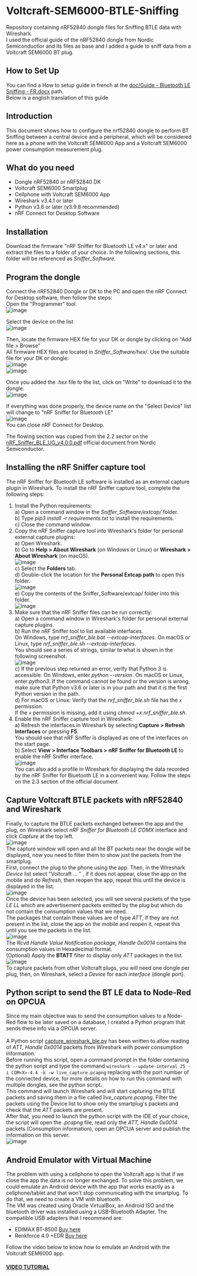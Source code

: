 # Voltcraft-SEM6000-BTLE-Sniffing
  Repository containing nRF52840 dongle files for Sniffing BTLE data with Wireshark. <br/>
  I used the official guide of the nRF52840 dongle from Nordic Semiconductior and its files as base and I added a guide to sniff data from a Voltcraft SEM6000 BT plug.

## How to Set Up 
  You can find a How to setup guide in french at the [doc/Guide - Bluetooth LE Sniffing - FR.docx](https://github.com/GlennSR/Voltcraft-SEM6000-BT-LE-Sniffing/blob/master/doc/Guide%20-%20Bluetooth%20LE%20Sniffing.docx) path.<br/>
  Below is a english translation of this guide

## Introduction
  This document shows how to configure the nrf52840 dongle to perform BT Sniffing between a central device and a peripheral, which will be considered here as a phone with the Voltcraft SEM6000 App and a Voltcraft SEM6000 power consumption measurement plug.

## What do you need
-	Dongle nRF52840 or nRF52840 DK
-	Voltcraft SEM6000 Smartplug
-	Cellphone with Voltcraft SEM6000 App
-	Wireshark v3.4.1 or later
-	Python v3.6 or later (v3.9.8 recommended)
-	nRF Connect for Desktop Software

## Installation
  Download the firmware "nRF Sniffer for Bluetooth LE v4.x" or later and extract the files to a folder of your choice. In the following sections, this folder will be referenced as *Sniffer_Software.*

## Program the dongle
  Connect the nRF52840 Dongle or DK to the PC and open the nRF Connect for Desktop software, then follow the steps:<br/>
	Open the "Programmer" tool.<br/>
  ![image](https://github.com/user-attachments/assets/c088a491-8071-48f3-829c-4a45a5190877)<br/>

  Select the device on the list<br/>
  ![image](https://github.com/user-attachments/assets/48d87650-0771-4eb9-8898-ce9713ea1157)

  Then, locate the firmware HEX file for your DK or dongle by clicking on "Add file > Browse"<br/>
  All firmware HEX files are located in *Sniffer_Software/hex/*. Use the suitable file for your DK or dongle:<br/>
  ![image](https://github.com/user-attachments/assets/587d829e-bab3-440c-88d5-fd058d0dac88)<br/>
  ![image](https://github.com/user-attachments/assets/9532e9da-aa0e-49df-a4cb-f20a896b66d5)<br/>

  Once you added the *.hex* file to the list, click on "Write" to download it to the dongle.<br/>
  ![image](https://github.com/user-attachments/assets/b7d5051f-7ecd-4bbb-a895-aae25afe4026)<br/>

  If everything was done properly, the device name on the "Select Device" list will change to "nRF Sniffer for Bluetooth LE"<br/>
  ![image](https://github.com/user-attachments/assets/a547d0dc-0f00-4a67-9a1e-f9bdfbc4ef87)<br/>
  You can close nRF Connect for Desktop.

  The flowing section was copied from the 2.2 sector on the [nRF_Sniffer_BLE_UG_v4.0.0.pdf](https://docs.nordicsemi.com/bundle/nrfutil_ble_sniffer_pdf/resource/nRF_Sniffer_BLE_UG_v4.0.0.pdf) official document from Nordic Semiconductor.
  
  ## Installing the nRF Sniffer capture tool
The nRF Sniffer for Bluetooth LE software is installed as an external capture plugin in Wireshark.
To install the nRF Sniffer capture tool, complete the following steps:
1. Install the Python requirements:<br/>
  a) Open a command window in the *Sniffer_Software/extcap/* folder.<br/>
  b) Type *pip3 install -r requirements.txt* to install the requirements.<br/>
  c) Close the command window.<br/>
2. Copy the nRF Sniffer capture tool into Wireshark's folder for personal external capture plugins:<br/>
  a) Open Wireshark.<br/>
  b) Go to **Help > About Wireshark** (on Windows or Linux) or **Wireshark > About Wireshark** (on macOS).<br/>
  ![image](https://github.com/user-attachments/assets/70a742e8-f792-4afd-98e2-7e1fed74f6fa)<br/>
  c) Select the **Folders** tab.<br/>
  d) Double-click the location for the **Personal Extcap path** to open this folder.<br/>
  ![image](https://github.com/user-attachments/assets/ba8749fd-5010-4e1d-af71-88d3b20623dc)<br/>
  e) Copy the contents of the Sniffer_Software/extcap/ folder into this folder.<br/>
  ![image](https://github.com/user-attachments/assets/c86fdd18-0112-4ac0-86ef-1c85182212b8)<br/>
3. Make sure that the nRF Sniffer files can be run correctly:<br/>
  a) Open a command window in Wireshark's folder for personal external capture plugins.<br/>
  b) Run the nRF Sniffer tool to list available interfaces.<br/>
     On Windows, type *nrf_sniffer_ble.bat --extcap-interfaces*. On macOS or Linux, type *nrf_sniffer_ble.sh --extcap-interfaces*.<br/>
     You should see a series of strings, similar to what is shown in the following screenshot.<br/>
  ![image](https://github.com/user-attachments/assets/e1f20289-eddf-42dc-9192-c998f09dd7bf)<br/>
  c) If the previous step returned an error, verify that Python 3 is accessible.
     On Windows, enter *python --version*. On macOS or Linux, enter *python3*. If the command cannot be found or the version is wrong, make sure that Python v3.6 or later is in your path and that it is the first Python version in the path.<br/>
  d) For macOS or Linux: Verify that the *nrf_sniffer_ble.sh* file has the `x` permission.<br/>
     If the `x` permission is missing, add it using *chmod +x nrf_sniffer_ble.sh*.<br/>
4. Enable the nRF Sniffer capture tool in Wireshark:<br/>
  a) Refresh the interfaces in Wireshark by selecting **Capture > Refresh Interfaces** or pressing **F5**.<br/>
    You should see that nRF Sniffer is displayed as one of the interfaces on the start page.<br/>
  b) Select **View > Interface Toolbars > nRF Sniffer for Bluetooth LE** to enable the nRF Sniffer interface.<br/>
  ![image](https://github.com/user-attachments/assets/32086e5c-402d-490a-b01d-648dd174592c)<br/>
  You can also add a profile in Wireshark for displaying the data recorded by the nRF Sniffer for Bluetooth LE in a convenient way. Follow the steps on the 2.3 section of the official document

## Capture Voltcraft BTLE packets with nRF52840 and Wireshark
Finally, to capture the BTLE packets exchanged between the app and the plug, on Wireshark select *nRF Sniffer for Bluetooth LE COMX* interface and click *Capture* at the top left.<br/>
![image](https://github.com/user-attachments/assets/bd2258cf-4490-44f1-a1cf-572f8841fee4)<br/>
The capture window will open and all the BT packets near the dongle will be displayed, now you need to filter them to show just the packets from the smartplug.<br/>
First, connect the plug to the phone using the app. Then, in the Wireshark *Device* list select "Voltcraft ... " , if it does not appear, close the app on the mobile and do *Refresh*, then reopen the app, repeat this until the device is displayed in the list.<br/>
![image](https://github.com/user-attachments/assets/c7faec42-5904-463e-b5ad-e74092550803)<br/>
Once the device has been selected, you will see several packets of the type *LE LL* which are advertisement packets emitted by the plug but which do not contain the consumption values that we need.<br/>
The packages that contain these values are of type *ATT*, if they are not present in the list, close the app on the mobile and reopen it, repeat this until you see the packets in the list.<br/>
![image](https://github.com/user-attachments/assets/b033459c-4fdf-42e8-ae29-21fee917ab2a)<br/>
The *Rcvd Handle Value Notification package, Handle 0x0014* contains the consumption values in Hexadecimal format.<br/>
(Optional) Apply the **BTATT** filter to display only *ATT* packages in the list.<br/>
![image](https://github.com/user-attachments/assets/1182362e-14f7-427a-947b-d3016348985d)<br/>
To capture packets from other Voltcraft plugs, you will need one dongle per plug, then, on Wireshark, select a *Device* for each *interface* (dongle port).

## Python script to send the BT LE data to Node-Red on OPCUA
Since my main objective was to send the consumption values to a Node-Red flow to be later saved on a database, I created a Python program that sends these info via a OPCUA server.<br/><br/>
A Python script [capture_wireshark_ble.py](https://github.com/GlennSR/Voltcraft-SEM6000-BT-LE-Sniffing/blob/master/Python%20files/capture_wireshark_ble.py) has been written to allow reading of *ATT, Handle 0x0014* packets from Wireshark with power consumption information.<br/>
Before running this script, open a command prompt in the folder containing the python script and type the command `wireshark --update-interval 25 -i COM<X>-4.4 -k -w live_capture.pcapng` replacing <X> with the port number of the connected device, for more details on how to run this command with multiple dongles, see the python script.<br/>
This command will launch Wireshark and will start capturing the BTLE packets and saving them in a file called *live_capture.pcapng*. Filter the packets using the Device list to show only the smartplug's packets and check that the *ATT* packets are present.<br/>
After that, you need to launch the python script with the IDE of your choice, the script will open the *.pcapng* file, read only the *ATT, Handle 0x0014* packets (Consumption information), open an OPCUA server and publish the information on this server.<br/>
![image](https://github.com/user-attachments/assets/2ae98451-ae43-4f69-97b9-f9a4dde2f9cf)

## Android Emulator with Virtual Machine
The problem with using a cellphone to open the Voltcraft app is that if we close the app the data is no longer exchanged.
To solve this problem, we could emulate an Android device with the app that works exactly as a cellphone/tablet and that won't stop communicating with the smartplug. To do that, we need to create a VM with bluetooth. <br/>
The VM was created using Oracle VirtualBox, an Android ISO and the bluetooth driver was installed using a USB-Bluetooth Adapter. The compatible USB adapters that I recommend are:<br/>
-	EDIMAX BT-8500  [Buy here](https://www.conrad.fr/fr/p/edimax-bt-8500-cle-bluetooth-5-0-2266203.html)
-	Renkforce 4.0 +EDR [Buy here](https://www.conrad.fr/fr/p/cle-bluetooth-4-0-edr-renkforce-3-mbit-s-10-m-1491408.html)<br/>

Follow the video below to know how to emulate an Android with the Voltcraft SEM6000 app.<br/>
#### [VIDEO TUTORIAL](https://www.youtube.com/watch?v=CJZ1dVJn46s)







